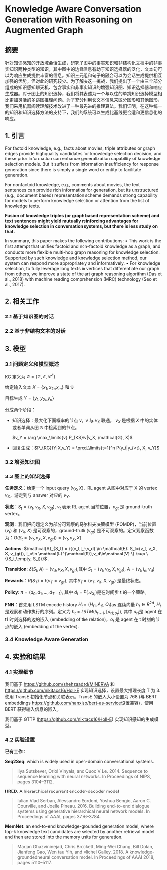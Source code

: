 # Knowledge Aware Conversation Generation with Reasoning on Augmented Graph

## 摘要

针对知识感知的开放域会话生成，研究了图中的事实知识和非结构化文档中的非事实知识两种类型的知识，其中图中的边缘信息有助于知识选择器的泛化，文本句可以为响应生成提供丰富的信息。知识三元组和句子的融合可以为会话生成提供相互加强的优势，但对此的研究较少。为了解决这一挑战，我们提出了一个由三个部分组成的知识感知聊天机、包含事实和非事实知识的增强知识图、知识选择器和响应生成器。对于图上的知识选择，我们将其表述为一个与以往的单跳知识选择模型相比更加灵活的多跳图推理问题。为了充分利用长文本信息来区分图形和其他图形，我们采用机器阅读理解技术改进了一种最先进的推理算法。我们证明，在这种统一的知识和知识选择方法的支持下，我们的系统可以生成比基线更合适和更信息化的响应。

## 1. 引言

For factoid knowledge, e.g., facts about movies, triple attributes or graph edges provide highquality candidates for knowledge selection decision, and these prior information can enhance generalization capability of knowledge selection models. But it suffers from information insufﬁciency for response generation since there is simply a single word or entity to facilitate generation. 

For nonfactoid knowledge, e.g., comments about movies, the text sentences can provide rich information for generation, but its unstructured (e.g., document based) representation scheme demands strong capability for models to perform knowledge selection or attention from the list of knowledge texts.

**Fusion of knowledge triples (or graph based representation scheme) and text sentences might yield mutually reinforcing advantages for knowledge selection in conversation systems, but there is less study on that.**

In summary, this paper makes the following contributions:
• This work is the ﬁrst attempt that uniﬁes factoid and non-factoid knowledge as a graph,
and conducts more ﬂexible multi-hop graph reasoning for knowledge selection. Supported by such knowledge and knowledge selection method, our system can respond more appropriately and informatively.
• For knowledge selection, to fully leverage long texts in vertices that differentiate our graph from others, we improve a state of the art graph reasoning algorithm (Das et al., 2018) with machine reading comprehension (MRC) technology (Seo et al., 2017).

## 2. 相关工作

### 2.1 基于知识图的对话

### 2.2 基于非结构文本的对话



## 3. 模型

### 3.1 问题定义和模型概述

KG 定义为 $\mathcal{G}=\{\mathcal{V},\mathcal{E}, \mathcal{L}^{\mathcal{E}}\}​$

给定输入文本 $X=\{x_1,x_2,,x_m\}$ 和 $\mathcal{G}$

目标生成 $Y = \{y_1,y_2,,y_n\}$

分成两个阶段：

- 知识选择：最大化下面概率的节点 v，v 与 $v_X$ 联通， $v_X$ 是根据 $X$ 中的实体或者单词从图 $\mathcal{G}$ 中检索到的节点。

  $v_Y = \arg \max_\limits{v} P_{KS}(v|v_X, \mathcal{G}, X)​$

- 回复生成：$P_{RG}(Y|X,v_Y) = \prod_\limits{t=1}^n P(y_t|y_{<t}, X, v_Y)​$

### 3.2 增强知识图

### 3.3 图上的知识选择

**任务定义**：给定一个 input query $(v_X,X)$，RL agent 从图中对应于 X 的 vertex $v_X$，游走到与 answer 对应的 $v_Y$.

**状态**：$S_t=(v_t, v_X, X, v_{gt})​$, $v_t​$ 表示 RL agent 当前位置，$v_{gt}​$ 是 ground-truth vertex。

**观测**：我们把问题定义为部分可观察的马尔科夫决策模型 (POMDP)，当前位置 $(v_t)$ 和 $(v_X, X)$ 是可观察的，ground-truth $(v_{gt})$ 是不可观察的。定义观察函数为：$O(S_t=(v_t, v_X, X, v_{gt}))=(v_t, v_X, X)​$

**Actions**: $\mathcal{A}_{S_t} = \{(v_t,l_e,v_d) \in \mathcal{E}: S_t=(v_t, v_X, X, v_{gt}), l_e\in \mathcal{L}^{\mathcal{E}},v_d\in\mathcal{V} \} \cup \{(S_t,\empty, S_t)\}​$ . 

**Transition**: $\delta(S_t, A)=(v_d,v_X,X,v_{gt})​$ ,其中 $S_t=(v_t, v_X, X, v_{gt})​$, $A=(v_t,l_e,v_d)​$

**Rewards**：$R(S_T)=I\{v_T=v_{gt}\}$, 其中$S_T=(v_T,v_X,X,v_{gt})$ 是最终状态。

**Policy**: $\pi=(d_0,d_1,...,d_{T-1})​$, 其中 $d_t=P(\mathcal{A}_{S_t})​$ 是在时间步 t 的一个策略。



**FNN**：首先用 LSTM encode history $H_t=(H_{t1}, A_{t1}, O_t)​$ as 连续向量 $h_t\in R^{2d}​$, $H_t​$ 是观察和动作执行的序列。定义为 $h_t=LSTM(h_{t-1},[a_{t1;o_t}])​$, 其中 $a_{t1}​$ 是 agent 在 t1 时刻选择的边的嵌入 (embedding of the relation)，$o_t​$ 是 agent 在 t 时刻的节点的嵌入 (embedding of the vertex).



### 3.4 Knowledge Aware Generation

## 4. 实验和结果

### 4.1 实现细节

我们基于 https://github.com/shehzaadzd/MINERVA  和 https://github.com/nikitacs16/Holl-E 实现知识选择，设置最大推理长度 T 为 3. 使用 TransE 初始化节点和关联表示。TransE 的嵌入大小设置为 768 (与 BERT embeddings https://github.com/hanxiao/bert-as-service设置兼容)，使用 BERT 获得输入信息的嵌入。

我们基于 GTTP (https://github.com/nikitacs16/Holl-E) 实现知识感知的生成模型。

### 4.2 实验设置

**已有工作**：

**Seq2Seq**: which is widely used in open-domain conversational systems. 

> Ilya Sutskever, Oriol Vinyals, and Quoc V Le. 2014. Sequence to sequence learning with neural networks. In Proceedings of NIPS, pages 3104–3112.

**HRED**:  A hierarchical recurrent encoder-decoder model

> Iulian Vlad Serban, Alessandro Sordoni, Yoshua Bengio, Aaron C. Courville, and Joelle Pineau. 2016. Building end-to-end dialogue systems using generative hierarchical neural network models. In Proceedings of AAAI, pages 3776–3784.

**MemNet**: an end-to-end knowledge-grounded generation model, where top-k knowledge text candidates are selected by another retrieval model and then are stored into the memory units for generation. 

> Marjan Ghazvininejad, Chris Brockett, Ming-Wei Chang, Bill Dolan, Jianfeng Gao, Wen tau Yih, and Michel Galley. 2018. A knowledge-groundedneural conversation model. In Proceedings of AAAI 2018, pages 5110–5117.